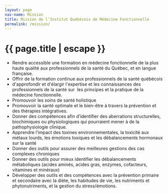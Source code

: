```yaml
---
layout: page
nav-name: Mission
title: Mission de l’Institut Québécois de Médecine Fonctionnelle
permalink: /mission/
---
```


<div class="page-top-section container">
  <div class=" row">

  <div class="col-md-7">
    <h1>{{ page.title | escape }}</h1>

  </div>

</div>
</div>

<div class="page-section">
  <div class="container">
    <div class=" row">
      <div class="col-md-7">
      <ul>
      <li>
      Rendre accessible une formation en médecine fonctionnelle de la plus haute qualité aux professionnels de la santé du Québec, et en langue française.
      </li>
      <li>
      Offrir de la formation continue aux professionnels de la santé québécois
      </li>
      <li>
        d'approfondir et d'élargir l'expertise et les connaissances des professionnels de la santé sur  les principes et la pratique de la médecine fonctionnelle. 
      </li>
      <li>
      Promouvoir les soins de santé holistique
      </li>
      <li>
      Promouvoir la santé optimale et le bien-être à travers la prévention et des thérapies intégratives.
      </li>
      <li>
      Donner des compétences afin d’identifier des aberrations structurelles, biochimiques ou physiologiques qui pourraient mener à de la pathophysiologie clinique.
      </li>
      <li>
      Apprendre l’impact des toxines environnementales, la toxicité aux métaux lourds, les émotions toxiques et les débalancements hormonaux sur la santé
      </li>
      <li>
      Donner des outils pour assurer des meilleures gestions des cas complexes chroniques
      </li>
      <li>
      Donner des outils pour mieux identifier les débalancements métaboliques (acides aminés, acides gras, enzymes, cofacteurs, vitamines et minéraux)
      </li>
      <li>
    Développer des outils et des compétences avec la prévention primaire et secondaire avec la diète, les habitudes de vie, les nutriments et phytonutriments, et la gestion du stress/émotions.
      </li>
      </ul>
    </div>
  </div>
</div>
